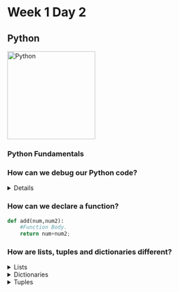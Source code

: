 # Week 1 Day 2

## Python

<img src="https://www.python.org/static/opengraph-icon-200x200.png" alt="Python" width="200px">

### Python Fundamentals

### How can we debug our Python code?
<details>
    * Google your errors.
    * print your variables.
    * print your variable types.
    * Comment sections of your code.
    * Goto the line number and <code>.py</code> file the python interpreter tells us has an error.
    * Google your errors.
</details>

### How can we declare a function?

```python
def add(num,num2):
    #Function Body.
    return num+num2;
```

### How are lists, tuples and dictionaries different?
<details>
    <summary>Lists</summary>

    Lists are like arrays in that they store
    data or mutliple values as indices as opposed to key / value pairs.
</details>

<details>
    <summary>Dictionaries</summary>

    Dictionaries use key / value pairs to map data or values, rather than indices / numbers.
</details>

<details>
    <summary>Tuples</summary>

    Tuples operate similarly to a list, except once data has been entered into it, it cannot be changed. This gives us a more secure data structure and may help reduce or prevent errors. 
</details>
